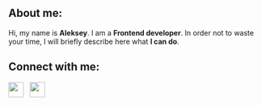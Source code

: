 ## About me:

Hi, my name is **Aleksey**. I am a **Frontend developer**. In order not to waste your time, I will briefly describe here what **I can do**.

## Connect with me:

<a href="https://web.telegram.org/#Aleksey_Shtr1h"><img height="30" src="https://cdn.jsdelivr.net/npm/simple-icons@v3/icons/telegram.svg"></a>&nbsp;&nbsp;
<a href="https://vk.com/shtr1h"><img height="30" src="https://cdn.jsdelivr.net/npm/simple-icons@v3/icons/vk.svg"></a>&nbsp;&nbsp;

